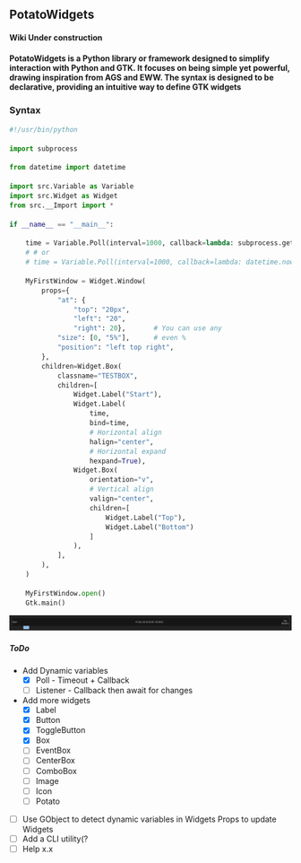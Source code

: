 ## PotatoWidgets  

#### Wiki Under construction  

#### PotatoWidgets is a Python library or framework designed to simplify interaction with Python and GTK. It focuses on being simple yet powerful, drawing inspiration from AGS and EWW. The syntax is designed to be declarative, providing an intuitive way to define GTK widgets  

### Syntax

```py
#!/usr/bin/python

import subprocess

from datetime import datetime

import src.Variable as Variable
import src.Widget as Widget
from src.__Import import *

if __name__ == "__main__":

    time = Variable.Poll(interval=1000, callback=lambda: subprocess.getoutput("date"))
    # # or 
    # time = Variable.Poll(interval=1000, callback=lambda: datetime.now())

    MyFirstWindow = Widget.Window(
        props={
            "at": {
                "top": "20px",
                "left": "20",
                "right": 20},       # You can use any
            "size": [0, "5%"],      # even %
            "position": "left top right",
        },
        children=Widget.Box(
            classname="TESTBOX",
            children=[
                Widget.Label("Start"),
                Widget.Label(
                    time,
                    bind=time,
                    # Horizontal align
                    halign="center",
                    # Horizontal expand
                    hexpand=True),
                Widget.Box(
                    orientation="v",
                    # Vertical align
                    valign="center",
                    children=[
                        Widget.Label("Top"),
                        Widget.Label("Bottom")
                    ]
                ),
            ],
        ),
    )

    MyFirstWindow.open()
    Gtk.main()
```

![img](./img/Preview.png)

##### ToDo

* Add Dynamic variables
  * [X] Poll      - Timeout + Callback
  * [ ] Listener  - Callback then await for changes
* Add more widgets
  * [X] Label
  * [X] Button
  * [X] ToggleButton
  * [X] Box
  * [ ] EventBox
  * [ ] CenterBox
  * [ ] ComboBox
  * [ ] Image
  * [ ] Icon
  * [ ] Potato

* [ ] Use GObject to detect dynamic variables in Widgets Props to update Widgets
* [ ] Add a CLI utility(?
* [ ] Help x.x
